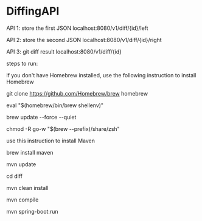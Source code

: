 # DiffingAPI

API 1: store the first JSON
localhost:8080/v1/diff/{id}/left

API 2: store the second JSON
localhost:8080/v1/diff/{id}/right

API 3: git diff result
localhost:8080/v1/diff/{id}

steps to run:

if you don't have Homebrew installed, use the following instruction to install Homebrew

git clone https://github.com/Homebrew/brew homebrew

eval "$(homebrew/bin/brew shellenv)"

brew update --force --quiet

chmod -R go-w "$(brew --prefix)/share/zsh"

use this instruction to install Maven

brew install maven

mvn update

cd diff

mvn clean install

mvn compile

mvn spring-boot:run
